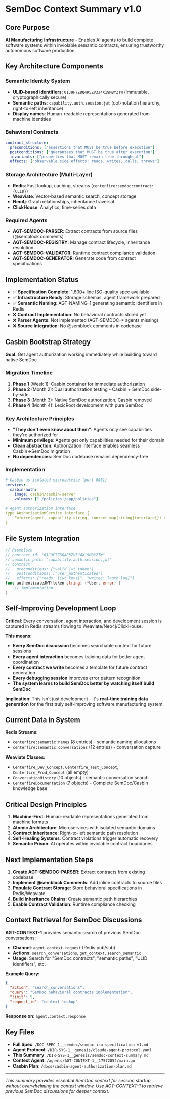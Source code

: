 # SemDoc Context Summary v1.0
## Core Purpose
**AI Manufacturing Infrastructure** - Enables AI agents to build complete software systems within inviolable semantic contracts, ensuring trustworthy autonomous software production.

## Key Architecture Components

### Semantic Identity System
- **ULID-based identifiers**: `01J9F7Z8Q4R5ZV3J4X19M8YZTW` (immutable, cryptographically secure)
- **Semantic paths**: `capability.auth.session.jwt` (dot-notation hierarchy, right-to-left inheritance)
- **Display names**: Human-readable representations generated from machine identities

### Behavioral Contracts
```yaml
contract_structure:
  preconditions: ["assertions that MUST be true before execution"]
  postconditions: ["guarantees that MUST be true after execution"] 
  invariants: ["properties that MUST remain true throughout"]
  effects: ["observable side effects: reads, writes, calls, throws"]
```

### Storage Architecture (Multi-Layer)
- **Redis**: Fast lookup, caching, streams (`centerfire:semdoc:contract:{ULID}`)
- **Weaviate**: Vector-based semantic search, concept storage
- **Neo4j**: Graph relationships, inheritance traversal  
- **ClickHouse**: Analytics, time-series data

### Required Agents
- **AGT-SEMDOC-PARSER**: Extract contracts from source files (@semblock comments)
- **AGT-SEMDOC-REGISTRY**: Manage contract lifecycle, inheritance resolution
- **AGT-SEMDOC-VALIDATOR**: Runtime contract compliance validation
- **AGT-SEMDOC-GENERATOR**: Generate code from contract specifications

## Implementation Status
- ✅ **Specification Complete**: 1,600+ line ISO-quality spec available
- ✅ **Infrastructure Ready**: Storage schemas, agent framework prepared
- ✅ **Semantic Naming**: AGT-NAMING-1 generating semantic identifiers in Redis
- ❌ **Contract Implementation**: No behavioral contracts stored yet
- ❌ **Parser Agents**: Not implemented (AGT-SEMDOC-* agents missing)
- ❌ **Source Integration**: No @semblock comments in codebase

## Casbin Bootstrap Strategy
**Goal**: Get agent authorization working immediately while building toward native SemDoc

### Migration Timeline
1. **Phase 1** (Week 1): Casbin container for immediate authorization
2. **Phase 2** (Month 2): Dual authorization testing - Casbin + SemDoc side-by-side
3. **Phase 3** (Month 3): Native SemDoc authorization, Casbin removed
4. **Phase 4** (Month 4): LexicRoot development with pure SemDoc

### Key Architecture Principles
- **"They don't even know about them"**: Agents only see capabilities they're authorized for
- **Minimum privilege**: Agents get only capabilities needed for their domain  
- **Clean abstraction**: Authorization interface enables seamless Casbin→SemDoc migration
- **No dependencies**: SemDoc codebase remains dependency-free

### Implementation
```yaml
# Casbin as isolated microservice (port 8081)
services:
  casbin-auth:
    image: casbin/casbin-server
    volumes: ["./policies:/app/policies"]
    
# Agent authorization interface
type AuthorizationService interface {
    Enforce(agent, capability string, context map[string]interface{}) bool
}
```

## File System Integration
```go
// @semblock
// contract_id: "01J9F7Z8Q4R5ZV3J4X19M8YZTW"
// semantic_path: "capability.auth.session.jwt"
// contract:
//   preconditions: ["valid_jwt_token"]
//   postconditions: ["user_authenticated"]
//   effects: ["reads: [jwt_keys]", "writes: [auth_log]"]
func authenticateJWT(token string) (*User, error) {
    // implementation
}
```

## Self-Improving Development Loop
**Critical**: Every conversation, agent interaction, and development session is captured in Redis streams flowing to Weaviate/Neo4j/ClickHouse.

**This means:**
- **Every SemDoc discussion** becomes searchable context for future sessions
- **Every agent interaction** becomes training data for better agent coordination  
- **Every contract we write** becomes a template for future contract generation
- **Every debugging session** improves error pattern recognition
- **The system learns to build SemDoc better by watching itself build SemDoc**

**Implication**: This isn't just development - it's **real-time training data generation** for the first truly self-improving software manufacturing system.

## Current Data in System
**Redis Streams:**
- `centerfire:semantic:names` (8 entries) - semantic naming allocations
- `centerfire:semantic:conversations` (12 entries) - conversation capture

**Weaviate Classes:**
- `Centerfire_Dev_Concept`, `Centerfire_Test_Concept`, `Centerfire_Prod_Concept` (all empty)
- `ConversationHistory` (10 objects) - semantic conversation search
- `CenterfireDocumentation` (7 objects) - Complete SemDoc/Casbin knowledge base

## Critical Design Principles
1. **Machine-First**: Human-readable representations generated from machine formats
2. **Atomic Architecture**: Microservices with isolated semantic domains
3. **Contract Inheritance**: Right-to-left semantic path resolution
4. **Self-Healing Systems**: Contract violations trigger automatic recovery
5. **Semantic Prison**: AI operates within inviolable contract boundaries

## Next Implementation Steps
1. **Create AGT-SEMDOC-PARSER**: Extract contracts from existing codebase
2. **Implement @semblock Comments**: Add inline contracts to source files  
3. **Populate Contract Storage**: Store behavioral specifications in Redis/Weaviate
4. **Build Inheritance Chains**: Create semantic path hierarchies
5. **Enable Contract Validation**: Runtime compliance checking

## Context Retrieval for SemDoc Discussions

**AGT-CONTEXT-1** provides semantic search of previous SemDoc conversations:
- **Channel**: `agent.context.request` (Redis pub/sub)
- **Actions**: `search_conversations`, `get_context`, `search_semantic`
- **Usage**: Search for "SemDoc contracts", "semantic paths", "ULID identifiers", etc.

**Example Query:**
```json
{
  "action": "search_conversations", 
  "query": "SemDoc behavioral contracts implementation",
  "limit": 5,
  "request_id": "context-lookup"
}
```

**Response on**: `agent.context.response`

## Key Files
- **Full Spec**: `/DOC-SPEC-1__semdoc/semdoc-iso-specification-v1.md`
- **Agent Protocol**: `/DIR-SYS-1__genesis/claude-agent-protocol.yaml` 
- **This Summary**: `/DIR-SYS-1__genesis/semdoc-context-summary.md`
- **Context Agent**: `/agents/AGT-CONTEXT-1__17572052/main.go`
- **Casbin Plan**: `/docs/casbin-agent-authorization-plan.md`

---
*This summary provides essential SemDoc context for session startup without overwhelming the context window. Use AGT-CONTEXT-1 to retrieve previous SemDoc discussions for deeper context.*